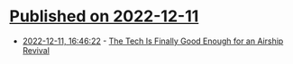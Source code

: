 # [Published on 2022-12-11](index.md)

* [2022-12-11, 16:46:22](https://news.ycombinator.com/item?id=33944767) - [The Tech Is Finally Good Enough for an Airship Revival](https://spectrum.ieee.org/airship)
